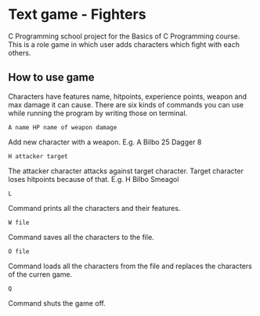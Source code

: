 # Text game - Fighters
C Programming school project for the Basics of C Programming course. This is a role game in which user adds characters which fight with each others.

## How to use game
Characters have features name, hitpoints, experience points, weapon and max damage it can cause.
There are six kinds of commands you can use while running the program by writing those on terminal.

`A name HP name of weapon damage` 

Add new character with a weapon. E.g. A Bilbo 25 Dagger 8 

`H attacker target`

The attacker character attacks against target character. Target character loses hitpoints because of that. E.g. H Bilbo Smeagol

`L`

Command prints all the characters and their features.

`W file`

Command saves all the characters to the file.

`O file`

Command loads all the characters from the file and replaces the characters of the curren game.

`Q`

Command shuts the game off.
